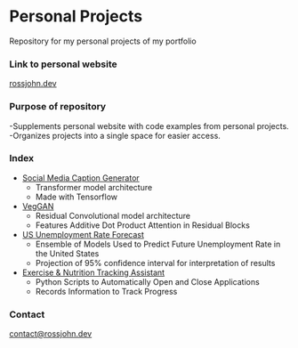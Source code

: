 # Personal Projects
 Repository for my personal projects of my portfolio

### Link to personal website
[rossjohn.dev](https://www.rossjohn.dev)


### Purpose of repository
 -Supplements personal website with code examples from personal projects.
 -Organizes projects into a single space for easier access.

### Index
+ [Social Media Caption Generator]()
    * Transformer model architecture
    * Made with Tensorflow
+ [VegGAN]()
    * Residual Convolutional model architecture
    * Features Additive Dot Product Attention in Residual Blocks
+ [US Unemployment Rate Forecast]()
    * Ensemble of Models Used to Predict Future Unemployment Rate in the United States
    * Projection of 95% confidence interval for interpretation of results
+ [Exercise & Nutrition Tracking Assistant]()
    * Python Scripts to Automatically Open and Close Applications 
    * Records Information to Track Progress

### Contact
[contact@rossjohn.dev](mailto:contact@rossjohn.dev)